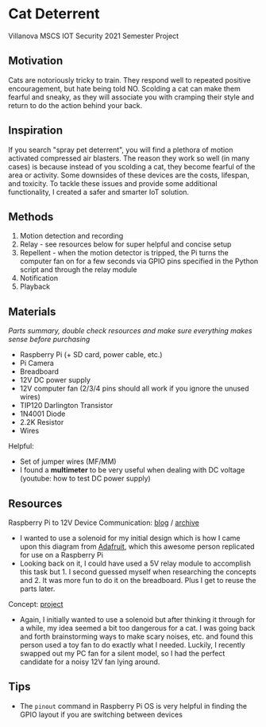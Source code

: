 # Cat Deterrent
Villanova MSCS IOT Security 2021 Semester Project

## Motivation
Cats are notoriously tricky to train. They respond well to repeated positive encouragement, but hate being told NO. Scolding a cat can make them fearful and sneaky, as they will associate you with cramping their style and return to do the action behind your back.

## Inspiration
If you search "spray pet deterrent", you will find a plethora of motion activated compressed air blasters. The reason they work so well (in many cases) is because instead of you scolding a cat, they become fearful of the area or activity. Some downsides of these devices are the costs, lifespan, and toxicity. To tackle these issues and provide some additional functionality, I created a safer and smarter IoT solution.

## Methods
1. Motion detection and recording
2. Relay - see resources below for super helpful and concise setup
3. Repellent - when the motion detector is tripped, the Pi turns the computer fan on for a few seconds via GPIO pins specified in the Python script and through the relay module
5. Notification
6. Playback

## Materials
_Parts summary, double check resources and make sure everything makes sense before purchasing_

- Raspberry Pi (+ SD card, power cable, etc.)
- Pi Camera
- Breadboard
- 12V DC power supply
- 12V computer fan (2/3/4 pins should all work if you ignore the unused wires)
- TIP120 Darlington Transistor
- 1N4001 Diode
- 2.2K Resistor
- Wires

Helpful:
- Set of jumper wires (MF/MM)
- I found a **multimeter** to be very useful when dealing with DC voltage (youtube: how to test DC power supply)

## Resources
Raspberry Pi to 12V Device Communication: [blog](https://dikuw.wordpress.com/2019/10/20/controlling-a-12v-solenoid-with-a-raspberry-pi/) / [archive](https://archive.fo/QVwbx)
- I wanted to use a solenoid for my initial design which is how I came upon this diagram from [Adafruit](https://cdn-shop.adafruit.com/product-files/412/solenoid_driver.pdf), which this awesome person replicated for use on a Raspberry Pi
- Looking back on it, I could have used a 5V relay module to accomplish this task but 1. I second guessed myself when researching the concepts and 2. It was more fun to do it on the breadboard. Plus I get to reuse the parts later.

Concept: [project](https://hackaday.io/project/159920-cat-trainer)
- Again, I initially wanted to use a solenoid but after thinking it through for a while, my idea seemed a bit too dangerous for a cat. I was going back and forth brainstorming ways to make scary noises, etc. and found this person used a toy fan to do exactly what I needed. Luckily, I recently swapped out my PC fan for a silent model, so I had the perfect candidate for a noisy 12V fan lying around.

## Tips
- The `pinout` command in Raspberry Pi OS is very helpful in finding the GPIO layout if you are switching between devices
